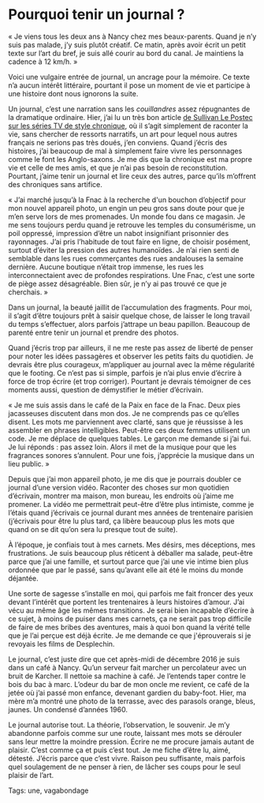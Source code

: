 # Pourquoi tenir un journal ?

« Je viens tous les deux ans à Nancy chez mes beaux-parents. Quand je n’y suis pas malade, j’y suis plutôt créatif. Ce matin, après avoir écrit un petit texte sur l’art du bref, je suis allé courir au bord du canal. Je maintiens la cadence à 12 km/h. »

Voici une vulgaire entrée de journal, un ancrage pour la mémoire. Ce texte n’a aucun intérêt littéraire, pourtant il pose un moment de vie et participe à une histoire dont nous ignorons la suite.

Un journal, c’est une narration sans les *couillandres* assez répugnantes de la dramatique ordinaire. Hier, j’ai lu un très bon article [de Sullivan Le Postec sur les séries TV de style chronique](http://www.sullivanlepostec.fr/2016/12/series-francaises-rehabiliter-la-chronique.html), où il s’agit simplement de raconter la vie, sans chercher de ressorts narratifs, un art pour lequel nous autres français ne serions pas très doués, j’en conviens. Quand j’écris des histoires, j’ai beaucoup de mal à simplement faire vivre les personnages comme le font les Anglo-saxons. Je me dis que la chronique est ma propre vie et celle de mes amis, et que je n’ai pas besoin de reconstitution. Pourtant, j’aime tenir un journal et lire ceux des autres, parce qu’ils m’offrent des chroniques sans artifice.

« J’ai marché jusqu’à la Fnac à la recherche d'un bouchon d’objectif pour mon nouvel appareil photo, un engin un peu gros sans doute pour que je m’en serve lors de mes promenades. Un monde fou dans ce magasin. Je me sens toujours perdu quand je retrouve les temples du consumérisme, un poil oppressé, impression d’être un nabot insignifiant prisonnier des rayonnages. J’ai pris l’habitude de tout faire en ligne, de choisir posément, surtout d’éviter la pression des autres humanoïdes. Je n’ai rien senti de semblable dans les rues commerçantes des rues andalouses la semaine dernière. Aucune boutique n’était trop immense, les rues les interconnectaient avec de profondes respirations. Une Fnac, c’est une sorte de piège assez désagréable. Bien sûr, je n’y ai pas trouvé ce que je cherchais. »

Dans un journal, la beauté jaillit de l’accumulation des fragments. Pour moi, il s’agit d’être toujours prêt à saisir quelque chose, de laisser le long travail du temps s’effectuer, alors parfois j’attrape un beau papillon. Beaucoup de parenté entre tenir un journal et prendre des photos.

Quand j’écris trop par ailleurs, il ne me reste pas assez de liberté de penser pour noter les idées passagères et observer les petits faits du quotidien. Je devrais être plus courageux, m’appliquer au journal avec la même régularité que le footing. Ce n’est pas si simple, parfois je n’ai plus envie d’écrire à force de trop écrire (et trop corriger). Pourtant je devrais témoigner de ces moments aussi, question de démystifier le métier d’écrivain.

« Je me suis assis dans le café de la Paix en face de la Fnac. Deux pies jacasseuses discutent dans mon dos. Je ne comprends pas ce qu’elles disent. Les mots me parviennent avec clarté, sans que je réussisse à les assembler en phrases intelligibles. Peut-être ces deux femmes utilisent un code. Je me déplace de quelques tables. Le garçon me demande si j’ai fui. Je lui réponds : pas assez loin. Alors il met de la musique pour que les fragrances sonores s’annulent. Pour une fois, j’apprécie la musique dans un lieu public. »

Depuis que j’ai mon appareil photo, je me dis que je pourrais doubler ce journal d’une version vidéo. Raconter des choses sur mon quotidien d’écrivain, montrer ma maison, mon bureau, les endroits où j’aime me promener. La vidéo me permettrait peut-être d’être plus intimiste, comme je l’étais quand j’écrivais ce journal durant mes années de trentenaire parisien (j’écrivais pour être lu plus tard, ça libère beaucoup plus les mots que quand on se dit qu’on sera lu presque tout de suite).

À l’époque, je confiais tout à mes carnets. Mes désirs, mes déceptions, mes frustrations. Je suis beaucoup plus réticent à déballer ma salade, peut-être parce que j’ai une famille, et surtout parce que j’ai une vie intime bien plus ordonnée que par le passé, sans qu’avant elle ait été le moins du monde déjantée.

Une sorte de sagesse s’installe en moi, qui parfois me fait froncer des yeux devant l’intérêt que portent les trentenaires à leurs histoires d’amour. J’ai vécu au même âge les mêmes transitions. Je serai bien incapable d’écrire à ce sujet, à moins de puiser dans mes carnets, ça ne serait pas trop difficile de faire de mes bribes des aventures, mais à quoi bon quand la vérité telle que je l’ai perçue est déjà écrite. Je me demande ce que j'éprouverais si je revoyais les films de Desplechin.

Le journal, c’est juste dire que cet après-midi de décembre 2016 je suis dans un café à Nancy. Qu’un serveur fait marcher un percolateur avec un bruit de Karcher. Il nettoie sa machine à café. Je l’entends taper contre le bois du bac à marc. L’odeur du bar de mon oncle me revient, ce café de la jetée où j’ai passé mon enfance, devenant gardien du baby-foot. Hier, ma mère m’a montré une photo de la terrasse, avec des parasols orange, bleus, jaunes. Un condensé d’années 1960.

Le journal autorise tout. La théorie, l’observation, le souvenir. Je m’y abandonne parfois comme sur une route, laissant mes mots se dérouler sans leur mettre la moindre pression. Écrire ne me procure jamais autant de plaisir. C’est comme ça et puis c’est tout. Je me fiche d’être lu, aimé, détesté. J’écris parce que c’est vivre. Raison peu suffisante, mais parfois quel soulagement de ne penser à rien, de lâcher ses coups pour le seul plaisir de l’art.

Tags: une, vagabondage